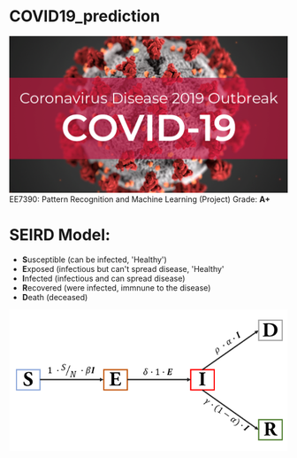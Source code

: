 # COVID19_prediction
![My Image](covid-19.png)   
EE7390: Pattern Recognition and Machine Learning (Project) 
Grade: **A+** 

# SEIRD  Model:
* **S**usceptible (can be infected, 'Healthy')
* **E**xposed (infectious but can't spread disease, 'Healthy'
* **I**nfected (infectious and can spread disease)
* **R**ecovered (were infected, immnune to the disease)
* **D**eath (deceased)

![My Image](SIRD_model.png)   
